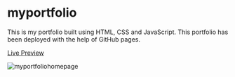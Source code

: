 # myportfolio

This is my portfolio built using HTML, CSS and JavaScript. This portfolio has been deployed with the help of GitHub pages.

[Live Preview](https://utkarsh299-tech.github.io/myportfolio/)

![myportfoliohomepage](https://github.com/Utkarsh299-tech/myportfolio/blob/master/myportfolio.png)
